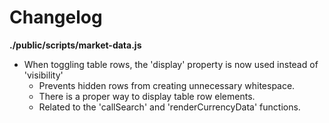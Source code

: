 # Changelog

**./public/scripts/market-data.js**
* When toggling table rows, the 'display' property is now used instead of 'visibility'
	* Prevents hidden rows from creating unnecessary whitespace.
	* There is a proper way to display table row elements.
	* Related to the 'callSearch' and 'renderCurrencyData' functions.
